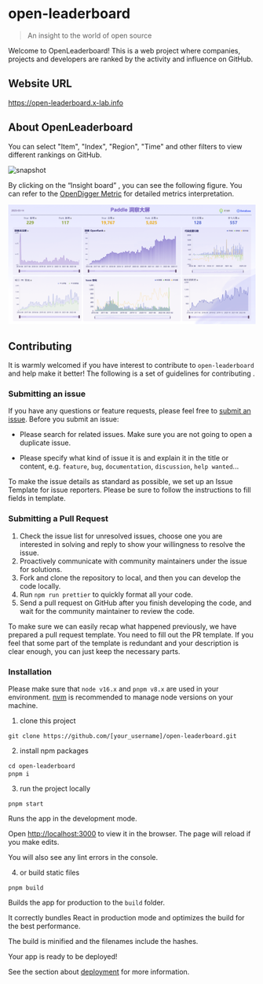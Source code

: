 # open-leaderboard

> An insight to the world of open source

Welcome to OpenLeaderboard! This is a web project where companies, projects and developers are ranked by the activity and influence on GitHub.

## Website URL

https://open-leaderboard.x-lab.info

## About OpenLeaderboard
You can select "Item", "Index", "Region", "Time" and other filters to view different rankings on GitHub.

![snapshot](./public/readme_pics/snapshot.jpg)

By clicking on the “Insight board” , you can see the following figure. You can refer to the [OpenDigger Metric](https://github.com/X-lab2017/open-digger#for-repos) for detailed metrics interpretation.

![InsightBoard](./public/readme_pics/InsightBoard.png)

## Contributing
It is warmly welcomed if you have interest to contribute to `open-leaderboard` and help make it  better! The following is a set of guidelines for contributing .

### Submitting an issue

If you have any questions or feature requests, please feel free to [submit an issue](https://github.com/X-lab2017/open-leaderboard/issues/new/choose). Before you submit an issue:

- Please search for related issues. Make sure you are not going to open a duplicate issue.

- Please specify what kind of issue it is and explain it in the title or content, e.g. `feature`, `bug`, `documentation`, `discussion`, `help wanted`... 

To make the issue details as standard as possible, we set up an Issue Template for issue reporters. Please be sure to follow the instructions to fill fields in template.

### Submitting a Pull Request

1. Check the issue list for unresolved issues, choose one you are interested in solving  and reply to  show your willingness to resolve the issue.
2. Proactively communicate with community maintainers under the issue for solutions.
3. Fork and clone the repository to local, and then you can develop the code locally.
4. Run `npm run prettier` to quickly format all your code.
5. Send a pull request on GitHub after you finish developing the code, and wait for the community maintainer to review the code.

To make sure we can easily recap what happened previously, we have prepared a pull request template. You need to fill out the PR template. If you feel that some part of the template is redundant and your description is clear enough, you can just keep the necessary parts.

### Installation

Please make sure that `node v16.x` and `pnpm v8.x` are used in your environment. [nvm](https://github.com/nvm-sh/nvm) is recommended to manage node versions on your machine.

1. clone this project
```
git clone https://github.com/[your_username]/open-leaderboard.git
```

2. install npm packages
```
cd open-leaderboard
pnpm i
```

3. run the project locally
```
pnpm start
```
Runs the app in the development mode.

Open [http://localhost:3000](http://localhost:3000) to view it in the browser. The page will reload if you make edits.

You will also see any lint errors in the console.

4. or build static files
```
pnpm build
```
Builds the app for production to the `build` folder.

It correctly bundles React in production mode and optimizes the build for the best performance.

The build is minified and the filenames include the hashes.

Your app is ready to be deployed!

See the section about [deployment](https://facebook.github.io/create-react-app/docs/deployment) for more information.
